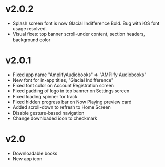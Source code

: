# v2.0.2
- Splash screen font is now Glacial Indifference Bold. Bug with iOS font usage resolved.
- Visual fixes: top banner scroll-under content, section headers, background color

# v2.0.1
- Fixed app name "AmplifyAudiobooks" => "AMPlify Audiobooks"
- New font for in-app titles, "Glacial Indifference"
- Fixed font color on Account Registration screen
- Fixed padding of logo in top banner on Settings screen
- Fixed loading spinner for track 
- Fixed hidden progress bar on Now Playing preview card
- Added scroll-down to refresh to Home Screen
- Disable gesture-based navigation
- Change downloaded icon to checkmark


# v2.0
- Downloadable books
- New app icon